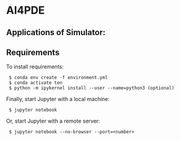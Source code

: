 # AI4PDE

## Applications of Simulator:

## Requirements

To install requirements:

```setup
 $ conda env create -f environment.yml 
 $ conda activate ten
 $ python -m ipykernel install --user --name=python3 (optional)
```

Finally, start Jupyter with a local machine:

```start 
 $ jupyter notebook
```

Or, start Jupyter with a remote server:
```start 
 $ jupyter notebook --no-browser --port=<number>
```


